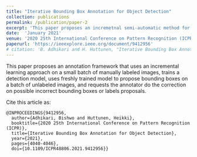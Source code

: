 ```yaml
---
title: "Iterative Bounding Box Annotation for Object Detection"
collection: publications
permalink: /publication/paper-2
excerpt: 'This paper proposes an incremetnal semi-automatic method for efficient bounding box annotation.'
date:  'January 2021' 
venue: '2020 25th International Conference on Pattern Recognition (ICPR)'
paperurl: 'https://ieeexplore.ieee.org/document/9412956'
# citation: 'B. Adhikari and H. Huttunen, "Iterative Bounding Box Annotation for Object Detection", 2020 25th International Conference on Pattern Recognition (ICPR), 2021, pp. 4040-4046, doi: 10.1109/ICPR48806.2021.9412956.' 
---
```

This paper proposes an annotation framework that uses an incremental learning approach on a small batch of manually labeled images, trains a detection model, uses freshly trained model to propose bounding boxes on a batch of unlabeled images, and requests the annotator do the correction on possible incorrect bounding boxes or labels proposals.

<!-- Download arXiv version of the paper from [here](https://arxiv.org/abs/2007.00961) -->

Cite this article as:

```
@INPROCEEDINGS{9412956,
  author={Adhikari, Bishwo and Huttunen, Heikki},
  booktitle={2020 25th International Conference on Pattern Recognition (ICPR)}, 
  title={Iterative Bounding Box Annotation for Object Detection}, 
  year={2021},
  pages={4040-4046},
  doi={10.1109/ICPR48806.2021.9412956}}
 
```
